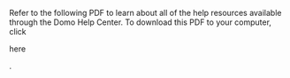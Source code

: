 

Refer to the following PDF to learn about all of the help resources available through the Domo Help Center. To download this PDF to your computer, click

here

.


